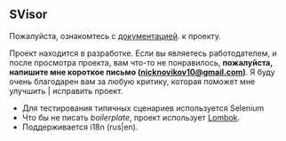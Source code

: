 ## SVisor
 
Пожалуйста, ознакомтесь с [документацией](http://novikovnick.github.io/SVisor/ "JavaDoc :)"). к проекту. 

   Проект находится в разработке. Если вы являетесь работодателем, и после просмотра проекта, вам что-то не понравилось, **пожалуйста, напишите мне короткое письмо (nicknovikov10@gmail.com)**. Я буду очень благодарен вам за любую критику, которая поможет мне улучшить | исправить проект.

* Для тестирования типичных сценариев используется Selenium 
* Что бы не писать *boilerplate*, проект использует [Lombok](http://projectlombok.org/ "Официальный сайт библиотеки, с туториалом по установке к IDE"). 
* Поддерживается i18n (rus|en).